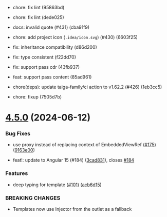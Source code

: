 

* chore: fix lint (95863bd)
* chore: fix lint (dede025)
* docs: invalid quote (#431) (cba91f9)
* chore: add project icon (`.idea/icon.svg`) (#430) (6603f25)

* fix: inheritance compatibility (d86d200)

* fix: type consistent (f22dd70)

* fix: support pass cdr (43fb937)

* feat: support pass content (85ad961)
* chore(deps): update taiga-family/ci action to v1.62.2 (#426) (1eb3cc5)
* chore: fixup (7505d7b)

# [4.5.0](https://github.com/taiga-family/ng-polymorpheus/compare/v4.1.0...v4.5.0) (2024-06-12)


### Bug Fixes

* use proxy instead of replacing context of EmbeddedViewRef ([#175](https://github.com/taiga-family/ng-polymorpheus/issues/175)) ([9163e00](https://github.com/taiga-family/ng-polymorpheus/commit/9163e0056b7f7a391a96aebe5b888094d951d756))


* feat!: update to Angular 15 (#184) ([3cad831](https://github.com/taiga-family/ng-polymorpheus/commit/3cad83172a6e6f68a6afe5f0b13ebdc86c506904)), closes [#184](https://github.com/taiga-family/ng-polymorpheus/issues/184)


### Features

* deep typing for template ([#101](https://github.com/taiga-family/ng-polymorpheus/issues/101)) ([acb6d15](https://github.com/taiga-family/ng-polymorpheus/commit/acb6d15e2840e33c495070ac28a6b9f9a9e6076e))


### BREAKING CHANGES

* Templates now use Injector from the outlet as a fallback
